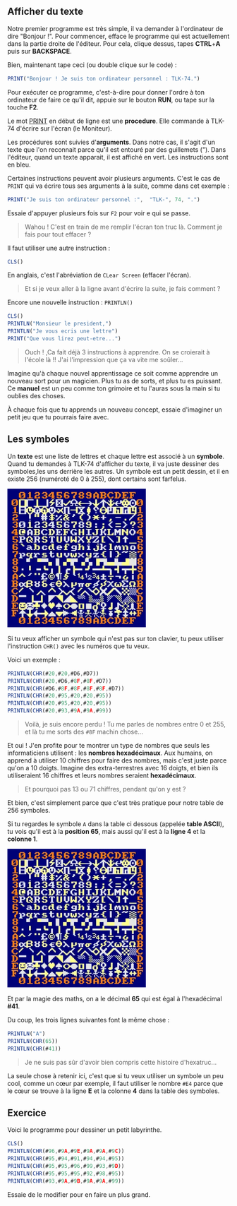 ## Afficher du texte

Notre premier programme est très simple, il va demander à l'ordinateur de dire "Bonjour !".
Pour commencer, efface le programme qui est actuellement dans la partie droite de l'éditeur. Pour cela, clique dessus, tapes __CTRL__+__A__ puis sur __BACKSPACE__.

Bien, maintenant tape ceci (ou double clique sur le code) :

```ts
PRINT("Bonjour ! Je suis ton ordinateur personnel : TLK-74.")
```

Pour exécuter ce programme, c'est-à-dire pour donner l'ordre à ton ordinateur de faire ce qu'il dit, appuie sur le bouton __RUN__, ou tape sur la touche __F2__.

Le mot [PRINT](manual/PRINT) en début de ligne est une __procedure__.
Elle commande à TLK-74 d'écrire sur l'écran (le Moniteur).

Les procédures sont suivies d'__arguments__.
Dans notre cas, il s'agit d'un texte que l'on reconnait parce qu'il est entouré par des guillemets (").
Dans l'éditeur, quand un texte apparait, il est affiché en vert. Les instructions sont en bleu.

Certaines instructions peuvent avoir plusieurs arguments. C'est le cas de `PRINT` qui va écrire tous ses arguments à la suite, comme dans cet exemple :

```ts
PRINT("Je suis ton ordinateur personnel :",  "TLK-", 74, ".")
```

Essaie d'appuyer plusieurs fois sur `F2` pour voir e qui se passe.

> Wahou ! C'est en train de me remplir l'écran ton truc là.
> Comment je fais pour tout effacer ?

Il faut utiliser une autre instruction :

```ts
CLS()
```

En anglais, c'est l'abréviation de `CLear Screen` (effacer l'écran).

> Et si je veux aller à la ligne avant d'écrire la suite, je fais comment ?

Encore une nouvelle instruction : `PRINTLN()`

```ts
CLS()
PRINTLN("Monsieur le president,")
PRINTLN("Je vous ecris une lettre")
PRINT("Que vous lirez peut-etre...")
```

> Ouch ! ,Ca fait déjà 3 instructions à apprendre.
> On se croierait à l'école là !!
> J'ai l'impression que ça va vite me soûler...

Imagine qu'à chaque nouvel apprentissage ce soit comme apprendre un nouveau sort pour un magicien.
Plus tu as de sorts, et plus tu es puissant.
Ce __manuel__ est un peu comme ton grimoire et tu l'auras sous la main si tu oublies des choses.

À chaque fois que tu apprends un nouveau concept, essaie d'imaginer un petit jeu que tu pourrais faire avec.

## Les symboles

Un __texte__ est une liste de lettres et chaque lettre est associé à un __symbole__.
Quand tu demandes à TLK-74 d'afficher du texte, il va juste dessiner des symboles,les uns derrière les autres.
Un symbole est un petit dessin, et il en existe 256 (numéroté de 0 à 255), dont certains sont farfelus.

![les symboles](../ascii.webp)

Si tu veux afficher un symbole qui n'est pas sur ton clavier, tu peux utiliser l'instruction `CHR()` avec les numéros que tu veux.

Voici un exemple :

```ts
PRINTLN(CHR(#20,#20,#D6,#D7))
PRINTLN(CHR(#20,#D6,#8F,#8F,#D7))
PRINTLN(CHR(#D6,#8F,#8F,#8F,#8F,#D7))
PRINTLN(CHR(#20,#95,#20,#20,#95))
PRINTLN(CHR(#20,#95,#20,#20,#95))
PRINTLN(CHR(#20,#93,#9A,#9A,#99))
```

> Voilà, je suis encore perdu !
> Tu me parles de nombres entre 0 et 255, et là tu me sorts des `#8F` machin chose...

Et oui ! J'en profite pour te montrer un type de nombres que seuls les informaticiens utilisent :
les __nombres hexadécimaux__. Aux humains, on apprend à utiliser 10 chiffres pour faire des nombres,
mais c'est juste parce qu'on a 10 doigts. Imagine des extra-terrestres avec 16 doigts, et bien ils
utiliseraient 16 chiffres et leurs nombres seraient __hexadécimaux__.

> Et pourquoi pas 13 ou 71 chiffres, pendant qu'on y est ?

Et bien, c'est simplement parce que c'est très pratique pour notre table de 256 symboles.

Si tu regardes le symbole `A` dans la table ci dessous (appelée __table ASCII__),
tu vois qu'il est à la __position 65__,
mais aussi qu'il est à la __ligne 4__ et la __colonne 1__.

![Table ASCII](../ascii.webp)

Et par la magie des maths, on a le décimal __65__ qui est égal à l'hexadécimal __#41__.

Du coup, les trois lignes suivantes font la même chose :

```ts
PRINTLN("A")
PRINTLN(CHR(65))
PRINTLN(CHR(#41))
```

> Je ne suis pas sûr d'avoir bien compris cette histoire d'hexatruc...

La seule chose à retenir ici, c'est que si tu veux utiliser un symbole un peu cool,
comme un cœur par exemple, il faut utiliser le nombre `#E4` parce que le cœur se trouve
à la ligne __E__ et la colonne __4__ dans la table des symboles.

## Exercice

Voici le programme pour dessiner un petit labyrinthe.

```ts
CLS()
PRINTLN(CHR(#96,#9A,#9E,#9A,#9A,#9C))
PRINTLN(CHR(#95,#94,#91,#94,#94,#95))
PRINTLN(CHR(#95,#95,#96,#99,#93,#9D))
PRINTLN(CHR(#95,#95,#95,#92,#98,#95))
PRINTLN(CHR(#93,#9A,#9B,#9A,#9A,#99))
```

Essaie de le modifier pour en faire un plus grand.
